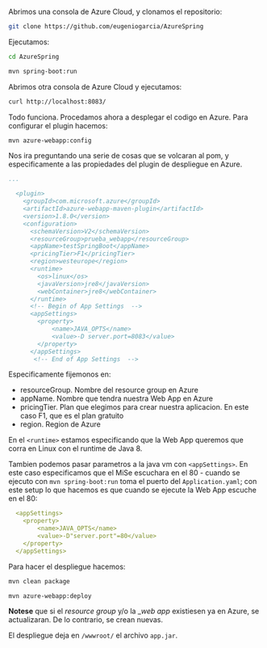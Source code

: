 Abrimos una consola de Azure Cloud, y clonamos el repositorio:

```sh
git clone https://github.com/eugeniogarcia/AzureSpring
```

Ejecutamos:

```sh
cd AzureSpring

mvn spring-boot:run
```

Abrimos otra consola de Azure Cloud y ejecutamos:

```sh
curl http://localhost:8083/
```

Todo funciona. Procedamos ahora a desplegar el codigo en Azure. Para configurar el plugin hacemos:

```sh
mvn azure-webapp:config
```

Nos ira preguntando una serie de cosas que se volcaran al pom, y especificamente a las propiedades del plugin de despliegue en Azure. 




```yml
...

  <plugin> 
	<groupId>com.microsoft.azure</groupId>  
	<artifactId>azure-webapp-maven-plugin</artifactId>  
	<version>1.8.0</version>  
	<configuration>
	  <schemaVersion>V2</schemaVersion>
	  <resourceGroup>prueba_webapp</resourceGroup>
	  <appName>testSpringBoot</appName>
	  <pricingTier>F1</pricingTier>
	  <region>westeurope</region>
	  <runtime>
		<os>linux</os>
		<javaVersion>jre8</javaVersion>
		<webContainer>jre8</webContainer>
	  </runtime>
	  <!-- Begin of App Settings  -->
	  <appSettings>
		<property>
			<name>JAVA_OPTS</name>
			<value>-D server.port=8083</value>
		</property>
	  </appSettings>
	   <!-- End of App Settings  -->
``` 

Especificamente fijemonos en:

- resourceGroup. Nombre del resource group en Azure
- appName. Nombre que tendra nuestra Web App en Azure
- pricingTier. Plan que elegimos para crear nuestra aplicacion. En este caso F1, que es el plan gratuito
- region. Region de Azure

En el `<runtime>` estamos especificando que la Web App queremos que corra en Linux con el runtime de Java 8.

Tambien podemos pasar parametros a la java vm con `<appSettings>`. En este caso especificamos que el MiSe escuchara en el 80 - cuando se ejecuto con `mvn spring-boot:run` toma el puerto del `Application.yaml`; con este setup lo que hacemos es que cuando se ejecute la Web App escuche en el 80:

```yml
  <appSettings>
	<property>
		<name>JAVA_OPTS</name>
		<value>-D"server.port"=80</value>
	</property>
  </appSettings>
```

Para hacer el despliegue hacemos:

```sh
mvn clean package

mvn azure-webapp:deploy
```

__Notese__ que si el _resource group_ y/o la __web app_ existiesen ya en Azure, se actualizaran. De lo contrario, se crean nuevas.

El despliegue deja en `/wwwroot/` el archivo `app.jar`.

